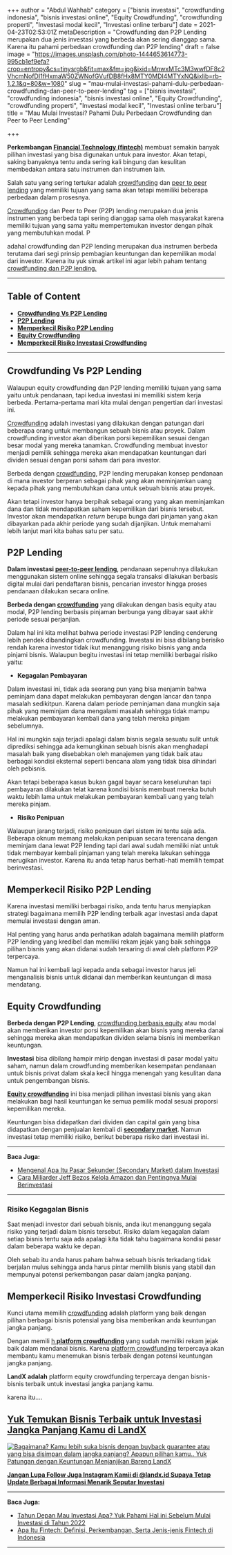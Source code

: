 +++
author = "Abdul Wahhab"
category = ["bisnis investasi", "crowdfunding indonesia", "bisnis investasi online", "Equity Crowdfunding", "crowdfunding properti", "Investasi modal kecil", "Investasi online terbaru"]
date = 2021-04-23T02:53:01Z
metaDescription = "Crowdfunding dan P2P Lending merupakan dua jenis investasi yang berbeda akan sering dianggap sama. Karena itu pahami perbedaan crowdfunding dan P2P lending"
draft = false
image = "https://images.unsplash.com/photo-1444653614773-995cb1ef9efa?crop=entropy&cs=tinysrgb&fit=max&fm=jpg&ixid=MnwxMTc3M3wwfDF8c2VhcmNofDI1fHxmaW50ZWNofGVufDB8fHx8MTY0MDI4MTYxNQ&ixlib=rb-1.2.1&q=80&w=1080"
slug = "mau-mulai-investasi-pahami-dulu-perbedaan-crowdfunding-dan-peer-to-peer-lending"
tag = ["bisnis investasi", "crowdfunding indonesia", "bisnis investasi online", "Equity Crowdfunding", "crowdfunding properti", "Investasi modal kecil", "Investasi online terbaru"]
title = "Mau Mulai Investasi?  Pahami Dulu Perbedaan Crowdfunding dan Peer to Peer Lending"

+++


**Perkembangan [Financial Technology (fintech)](https://landx.id/)** membuat semakin banyak pilihan investasi yang bisa digunakan untuk para investor. Akan tetapi, saking banyaknya tentu anda sering kali bingung dan kesulitan membedakan antara satu instrumen dan instrumen lain.

Salah satu yang sering tertukar adalah [crowdfunding](https://landx.id/) dan [peer to peer lending](https://landx.id/) yang memiliki tujuan yang sama akan tetapi memiliki beberapa perbedaan dalam prosesnya.

[Crowdfunding](https://landx.id/) dan Peer to Peer  (P2P) lending merupakan dua jenis instrumen yang berbeda tapi sering dianggap sama oleh masyarakat karena memiliki tujuan yang sama yaitu mempertemukan investor dengan pihak yang membutuhkan modal. P

adahal crowdfunding dan P2P lending merupakan dua instrumen berbeda terutama dari segi prinsip pembagian keuntungan dan kepemilikan modal dari investor. Karena itu yuk simak artikel ini agar lebih paham tentang [crowdfunding dan P2P lending.](https://landx.id/)

---

## Table of Content

* **[Crowdfunding Vs P2P Lending](https://landx.id/blog/mau-mulai-investasi-pahami-dulu-perbedaan-crowdfunding-dan-peer-to-peer-lending/#crowdfunding-vs-p2p-lending)**
* **[P2P Lending](https://landx.id/blog/mau-mulai-investasi-pahami-dulu-perbedaan-crowdfunding-dan-peer-to-peer-lending/#p2p-lending)**
* **[Memperkecil Risiko P2P Lendin](https://landx.id/blog/mau-mulai-investasi-pahami-dulu-perbedaan-crowdfunding-dan-peer-to-peer-lending/#memperkecil-risiko-p2p-lending)g**
* **[Equity Crowdfunding](https://landx.id/blog/mau-mulai-investasi-pahami-dulu-perbedaan-crowdfunding-dan-peer-to-peer-lending/#equity-crowdfunding )**
* **[Memperkecil Risiko Investasi Crowdfunding](https://landx.id/blog/mau-mulai-investasi-pahami-dulu-perbedaan-crowdfunding-dan-peer-to-peer-lending/#memperkecil-risiko-investasi-crowdfunding)**

---

## Crowdfunding Vs P2P Lending

Walaupun equity crowdfunding dan P2P lending memiliki tujuan yang sama yaitu untuk pendanaan, tapi kedua investasi ini memiliki sistem kerja berbeda. Pertama-pertama mari kita mulai dengan pengertian dari investasi ini.

[Crowdfunding](https://landx.id/) adalah investasi yang dilakukan dengan patungan dari beberapa orang untuk membangun sebuah bisnis atau proyek. Dalam crowdfunding investor akan diberikan porsi kepemilikan sesuai dengan besar modal yang mereka tanamkan. Crowdfunding membuat investor menjadi pemilik sehingga mereka akan mendapatkan keuntungan dari dividen sesuai dengan porsi saham dari para investor.

Berbeda dengan [crowdfunding](https://landx.id/), P2P lending merupakan konsep pendanaan di mana investor berperan sebagai pihak yang akan meminjamkan uang kepada pihak yang membutuhkan dana untuk sebuah bisnis atau proyek.

Akan tetapi investor hanya berpihak sebagai orang yang akan meminjamkan dana dan tidak mendapatkan saham kepemilikan dari bisnis tersebut. Investor akan mendapatkan _return_ berupa bunga dari pinjaman yang akan dibayarkan pada akhir periode yang sudah dijanjikan. Untuk memahami lebih lanjut mari kita bahas satu per satu.

## P2P Lending

**Dalam investasi [peer-to-peer lending](https://landx.id/)**, pendanaan sepenuhnya dilakukan menggunakan sistem online sehingga segala transaksi dilakukan berbasis digital mulai dari pendaftaran bisnis, pencarian investor hingga proses pendanaan dilakukan secara online.

**Berbeda dengan [crowdfunding](https://landx.id/)** yang dilakukan dengan basis equity atau modal, P2P lending berbasis pinjaman berbunga yang dibayar saat akhir periode sesuai perjanjian.

Dalam hal ini kita melihat bahwa periode investasi P2P lending cenderung lebih pendek dibandingkan crowdfunding. Investasi ini bisa dibilang berisiko rendah karena investor tidak ikut menanggung risiko bisnis yang anda pinjami bisnis. Walaupun begitu investasi ini tetap memiliki berbagai risiko yaitu:

* **Kegagalan Pembayaran**

Dalam investasi ini, tidak ada seorang pun yang bisa menjamin bahwa peminjam dana dapat melakukan pembayaran dengan lancar dan tanpa masalah sedikitpun. Karena dalam periode peminjaman dana mungkin saja pihak yang meminjam dana mengalami masalah sehingga tidak mampu melakukan pembayaran kembali dana yang telah mereka pinjam sebelumnya. 

Hal ini mungkin saja terjadi apalagi dalam bisnis segala sesuatu sulit untuk diprediksi sehingga ada kemungkinan sebuah bisnis akan menghadapi masalah baik yang disebabkan oleh manajemen yang tidak baik atau berbagai kondisi eksternal seperti bencana alam yang tidak bisa dihindari oleh pebisnis.
 
Akan tetapi beberapa kasus bukan gagal bayar secara keseluruhan tapi pembayaran dilakukan telat karena kondisi bisnis membuat mereka butuh waktu lebih lama untuk melakukan pembayaran kembali uang yang telah mereka pinjam. 

* **Risiko Penipuan**

Walaupun jarang terjadi, risiko penipuan dari sistem ini tentu saja ada. Beberapa oknum memang melakukan penipuan secara terencana dengan meminjam dana lewat P2P lending tapi dari awal sudah memiliki niat untuk tidak membayar kembali pinjaman yang telah mereka lakukan sehingga merugikan investor. Karena itu anda tetap harus berhati-hati memilih tempat berinvestasi.

## Memperkecil Risiko P2P Lending

Karena investasi memiliki berbagai risiko, anda tentu harus menyiapkan strategi bagaimana memilih P2P lending terbaik agar investasi anda dapat memulai investasi dengan aman.

Hal penting yang harus anda perhatikan adalah bagaimana memilih platform P2P lending yang kredibel dan memiliki rekam jejak yang baik sehingga pilihan bisnis yang akan didanai sudah tersaring di awal oleh platform P2P terpercaya.

Namun hal ini kembali lagi kepada anda sebagai investor harus jeli menganalisis bisnis untuk didanai dan memberikan keuntungan di masa mendatang.

## Equity Crowdfunding

**Berbeda dengan P2P Lending**, [crowdfunding berbasis equity](https://landx.id/) atau modal akan memberikan investor porsi kepemilikan akan bisnis yang mereka danai sehingga mereka akan mendapatkan dividen selama bisnis ini memberikan keuntungan.

**Investasi** bisa dibilang hampir mirip dengan investasi di pasar modal yaitu saham, namun dalam crowdfunding memberikan kesempatan pendanaan untuk bisnis privat dalam skala kecil hingga menengah yang kesulitan dana untuk pengembangan bisnis.

[**Equity crowdfunding**](https://landx.id/) ini bisa menjadi pilihan investasi bisnis yang akan melakukan bagi hasil keuntungan ke semua pemilik modal sesuai proporsi kepemilikan mereka.

Keuntungan bisa didapatkan dari dividen dan capital gain yang bisa didapatkan dengan penjualan kembali di [**secondary market**](https://landx.id/). Namun investasi tetap memiliki risiko, berikut beberapa risiko dari investasi ini.

---

**Baca Juga:**

* [Mengenal Apa Itu Pasar Sekunder (Secondary Market) dalam Investasi](https://landx.id/blog/mengenal-apa-itu-pasar-sekunder-secondary-market-dalam-investasi/)
* [Cara Miliarder Jeff Bezos Kelola Amazon dan Pentingnya Mulai Berinvestasi](https://landx.id/blog/cara-jeff-bezos-kelola-amazon-dan-jadi-miliarder-dunia-pentingnya-mulai-berinvestasi/)

---

### Risiko Kegagalan Bisnis

Saat menjadi investor dari sebuah bisnis, anda ikut menanggung segala risiko yang terjadi dalam bisnis tersebut. Risiko dalam kegagalan dalam setiap bisnis tentu saja ada apalagi kita tidak tahu bagaimana kondisi pasar dalam beberapa waktu ke depan.

Oleh sebab itu anda harus paham bahwa sebuah bisnis terkadang tidak berjalan mulus sehingga anda harus pintar memilih bisnis yang stabil dan mempunyai potensi perkembangan pasar dalam jangka panjang.

## Memperkecil Risiko Investasi Crowdfunding

Kunci utama memilih [crowdfunding](https://landx.id/) adalah platform yang baik dengan pilihan berbagai bisnis potensial yang bisa memberikan anda keuntungan jangka panjang.

Dengan memili [h **platform crowdfunding**](https://landx.id/project/) yang sudah memiliki rekam jejak baik dalam mendanai bisnis. Karena [platform crowdfunding](https://landx.id/) terpercaya akan membantu kamu menemukan bisnis terbaik dengan potensi keuntungan jangka panjang.

**LandX  adalah** platform equity crowdfunding terpercaya dengan bisnis-bisnis terbaik untuk investasi jangka panjang kamu.

karena itu....

## [Yuk Temukan Bisnis Terbaik untuk Investasi Jangka Panjang Kamu di LandX](https://landx.id/project/)

[![Bagaimana? Kamu lebih suka bisnis dengan buyback guarantee atau yang bisa disimpan dalam jangka panjang? Apapun pilihan kamu.. Yuk Patungan  dengan Keuntungan Menjanjikan Bareng LandX](https://accountgram-production.sfo2.cdn.digitaloceanspaces.com/landx_ghost/2021/10/Equity-Crowdfunding-di-Indonesia-1--3.png)](http://landx.id/project/)

[**Jangan Lupa Follow Juga Instagram Kamii di @landx.id Supaya Tetap Update Berbagai Informasi Menarik Seputar Investasi**](https://www.instagram.com/landx.id/?utm_medium=copy_link)

---

**Baca Juga:**

* [Tahun Depan Mau Investasi Apa? Yuk Pahami Hal ini Sebelum Mulai Investasi di Tahun 2022](https://landx.id/blog/hal-penting-yang-harus-dipahami-saat-berinvestasi-di-tahun-2022/)
* [Apa Itu Fintech: Definisi, Perkembangan, Serta Jenis-jenis Fintech di Indonesia](https://landx.id/blog/fintech-aman-dan-berizin-ojk-di-indonesia/)

---



